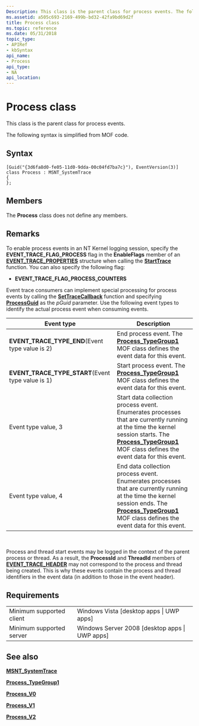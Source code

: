 ```yaml
---
Description: This class is the parent class for process events. The following syntax is simplified from MOF code.
ms.assetid: a505c693-2169-499b-bd32-42fa9bd69d2f
title: Process class
ms.topic: reference
ms.date: 05/31/2018
topic_type: 
- APIRef
- kbSyntax
api_name: 
- Process
api_type: 
- NA
api_location: 
---
```


# Process class

This class is the parent class for process events.

The following syntax is simplified from MOF code.

## Syntax

``` syntax
[Guid("{3d6fa8d0-fe05-11d0-9dda-00c04fd7ba7c}"), EventVersion(3)]
class Process : MSNT_SystemTrace
{
};
```

## Members

The **Process** class does not define any members.

## Remarks

To enable process events in an NT Kernel logging session, specify the **EVENT\_TRACE\_FLAG\_PROCESS** flag in the **EnableFlags** member of an [**EVENT\_TRACE\_PROPERTIES**](/windows/win32/api/evntrace/ns-evntrace-event_trace_properties) structure when calling the [**StartTrace**](/windows/win32/api/evntrace/nf-evntrace-starttracea) function. You can also specify the following flag:

-   **EVENT\_TRACE\_FLAG\_PROCESS\_COUNTERS**

Event trace consumers can implement special processing for process events by calling the [**SetTraceCallback**](/windows/win32/api/evntrace/nf-evntrace-settracecallback) function and specifying [**ProcessGuid**](nt-kernel-logger-constants.md) as the *pGuid* parameter. Use the following event types to identify the actual process event when consuming events.



| Event type                                                      | Description                                                                                                                                                                                                                        |
|-----------------------------------------------------------------|------------------------------------------------------------------------------------------------------------------------------------------------------------------------------------------------------------------------------------|
| **EVENT\_TRACE\_TYPE\_END**(Event type value is 2)<br/>   | End process event. The [**Process\_TypeGroup1**](process-typegroup1.md) MOF class defines the event data for this event.                                                                                                          |
| **EVENT\_TRACE\_TYPE\_START**(Event type value is 1)<br/> | Start process event. The [**Process\_TypeGroup1**](process-typegroup1.md) MOF class defines the event data for this event.                                                                                                        |
| Event type value, 3                                             | Start data collection process event. Enumerates processes that are currently running at the time the kernel session starts. The [**Process\_TypeGroup1**](process-typegroup1.md) MOF class defines the event data for this event. |
| Event type value, 4                                             | End data collection process event. Enumerates processes that are currently running at the time the kernel session ends. The [**Process\_TypeGroup1**](process-typegroup1.md) MOF class defines the event data for this event.     |



 

Process and thread start events may be logged in the context of the parent process or thread. As a result, the **ProcessId** and **ThreadId** members of [**EVENT\_TRACE\_HEADER**](/windows/win32/api/evntrace/ns-evntrace-event_trace_header) may not correspond to the process and thread being created. This is why these events contain the process and thread identifiers in the event data (in addition to those in the event header).

## Requirements



|                                     |                                                             |
|-------------------------------------|-------------------------------------------------------------|
| Minimum supported client<br/> | Windows Vista \[desktop apps \| UWP apps\]<br/>       |
| Minimum supported server<br/> | Windows Server 2008 \[desktop apps \| UWP apps\]<br/> |



## See also

<dl> <dt>

[**MSNT\_SystemTrace**](msnt-systemtrace.md)
</dt> <dt>

[**Process\_TypeGroup1**](process-typegroup1.md)
</dt> <dt>

[**Process\_V0**](process-v0.md)
</dt> <dt>

[**Process\_V1**](process-v1.md)
</dt> <dt>

[**Process\_V2**](process-v2.md)
</dt> </dl>

 

 